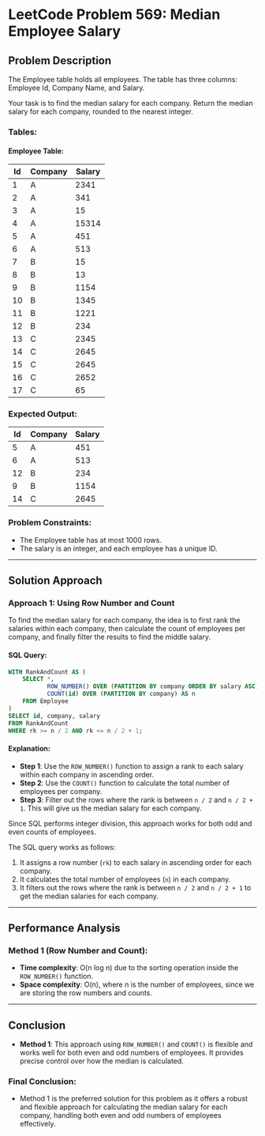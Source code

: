 # LeetCode Problem 569: Median Employee Salary

## Problem Description

The Employee table holds all employees. The table has three columns: Employee Id, Company Name, and Salary.

Your task is to find the median salary for each company. Return the median salary for each company, rounded to the nearest integer.

### Tables:

#### Employee Table:

| Id   | Company    | Salary |
|------|------------|--------|
| 1    | A          | 2341   |
| 2    | A          | 341    |
| 3    | A          | 15     |
| 4    | A          | 15314  |
| 5    | A          | 451    |
| 6    | A          | 513    |
| 7    | B          | 15     |
| 8    | B          | 13     |
| 9    | B          | 1154   |
| 10   | B          | 1345   |
| 11   | B          | 1221   |
| 12   | B          | 234    |
| 13   | C          | 2345   |
| 14   | C          | 2645   |
| 15   | C          | 2645   |
| 16   | C          | 2652   |
| 17   | C          | 65     |

### Expected Output:

| Id   | Company    | Salary |
|------|------------|--------|
| 5    | A          | 451    |
| 6    | A          | 513    |
| 12   | B          | 234    |
| 9    | B          | 1154   |
| 14   | C          | 2645   |

### Problem Constraints:
- The Employee table has at most 1000 rows.
- The salary is an integer, and each employee has a unique ID.

---

## Solution Approach

### Approach 1: Using Row Number and Count

To find the median salary for each company, the idea is to first rank the salaries within each company, then calculate the count of employees per company, and finally filter the results to find the middle salary.

#### SQL Query:
```sql
WITH RankAndCount AS (
    SELECT *, 
           ROW_NUMBER() OVER (PARTITION BY company ORDER BY salary ASC) AS rk,
           COUNT(id) OVER (PARTITION BY company) AS n
    FROM Employee
)
SELECT id, company, salary
FROM RankAndCount
WHERE rk >= n / 2 AND rk <= n / 2 + 1;
```

#### Explanation:
- **Step 1**: Use the `ROW_NUMBER()` function to assign a rank to each salary within each company in ascending order.
- **Step 2**: Use the `COUNT()` function to calculate the total number of employees per company.
- **Step 3**: Filter out the rows where the rank is between `n / 2` and `n / 2 + 1`. This will give us the median salary for each company.

Since SQL performs integer division, this approach works for both odd and even counts of employees. 

The SQL query works as follows:
1. It assigns a row number (`rk`) to each salary in ascending order for each company.
2. It calculates the total number of employees (`n`) in each company.
3. It filters out the rows where the rank is between `n / 2` and `n / 2 + 1` to get the median salaries for each company.

---

## Performance Analysis

### Method 1 (Row Number and Count):

- **Time complexity**: O(n log n) due to the sorting operation inside the `ROW_NUMBER()` function.
- **Space complexity**: O(n), where n is the number of employees, since we are storing the row numbers and counts.

---

## Conclusion

- **Method 1**: This approach using `ROW_NUMBER()` and `COUNT()` is flexible and works well for both even and odd numbers of employees. It provides precise control over how the median is calculated.
  
### Final Conclusion:
- Method 1 is the preferred solution for this problem as it offers a robust and flexible approach for calculating the median salary for each company, handling both even and odd numbers of employees effectively.
